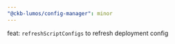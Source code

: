 ```yaml
---
"@ckb-lumos/config-manager": minor
---
```


feat: `refreshScriptConfigs` to refresh deployment config
